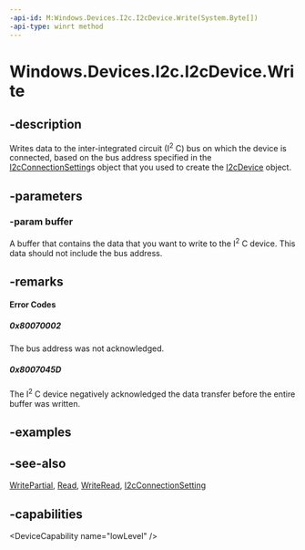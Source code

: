 ```yaml
---
-api-id: M:Windows.Devices.I2c.I2cDevice.Write(System.Byte[])
-api-type: winrt method
---
```


<!-- Method syntax
public void Write(System.Byte[] buffer)
-->

# Windows.Devices.I2c.I2cDevice.Write

## -description
Writes data to the inter-integrated circuit (I<sup>2</sup> C) bus on which the device is connected, based on the bus address specified in the [I2cConnectionSetting](i2cconnectionsettings.md)s object that you used to create the [I2cDevice](i2cdevice.md) object.

## -parameters
### -param buffer
A buffer that contains the data that you want to write to the I<sup>2</sup> C device. This data should not include the bus address.

## -remarks

#### Error Codes
##### 0x80070002

The bus address was not acknowledged.

##### 0x8007045D

The I<sup>2</sup> C device negatively acknowledged the data transfer before the entire buffer was written.

## -examples

## -see-also
[WritePartial](i2cdevice_writepartial_1107922632.md), [Read](i2cdevice_read_1437850332.md), [WriteRead](i2cdevice_writeread_1176071171.md), [I2cConnectionSetting](i2cconnectionsettings.md)

## -capabilities
&lt;DeviceCapability name="lowLevel" /&gt;
